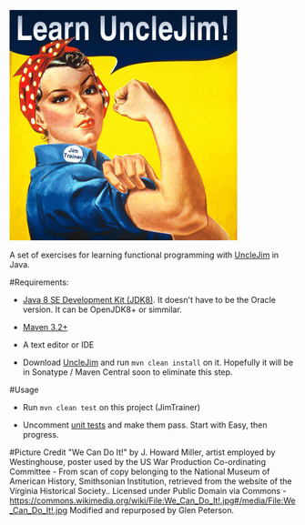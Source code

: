 ![Learn UncleJim with JimTrainer](LearnUncleJim.jpg)

A set of exercises for learning functional programming with [UncleJim](https://github.com/GlenKPeterson/UncleJim) in Java.

#Requirements:
 - [Java 8 SE Development Kit (JDK8)](http://www.oracle.com/technetwork/java/javase/).  It doesn't have to be the Oracle version.  It can be OpenJDK8+ or simmilar.

 - [Maven 3.2+](http://maven.apache.org/download.cgi)

 - A text editor or IDE

 - Download [UncleJim](https://github.com/GlenKPeterson/UncleJim) and run `mvn clean install` on it.  Hopefully it will be in Sonatype / Maven Central soon to eliminate this step.

#Usage 
 - Run `mvn clean test` on this project (JimTrainer)
 
 - Uncomment [unit tests](src/test/java) and make them pass.  Start with Easy, then progress.

#Picture Credit
"We Can Do It!" by J. Howard Miller, artist employed by Westinghouse, poster used by the US War Production Co-ordinating Committee - From scan of copy belonging to the National Museum of American History, Smithsonian Institution, retrieved from the website of the Virginia Historical Society.. Licensed under Public Domain via Commons - https://commons.wikimedia.org/wiki/File:We_Can_Do_It!.jpg#/media/File:We_Can_Do_It!.jpg  Modified and repurposed by Glen Peterson.
